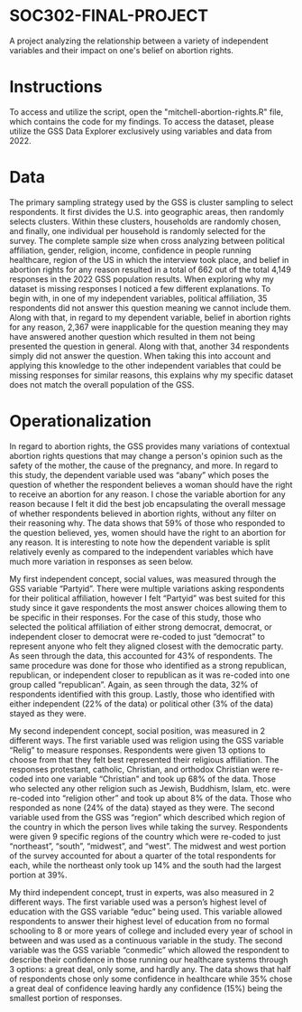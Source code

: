# SOC302-FINAL-PROJECT
A project analyzing the relationship between a variety of independent variables and their impact on one's belief on abortion rights. 

# Instructions
To access and utilize the script, open the "mitchell-abortion-rights.R" file, which contains the code for my findings. To access the dataset, please utilize the GSS Data Explorer exclusively using variables and data from 2022.

# Data
The primary sampling strategy used by the GSS is cluster sampling to select respondents. It first divides the U.S. into geographic areas, then randomly selects clusters. Within these clusters, households are randomly chosen, and finally, one individual per household is randomly selected for the survey. The complete sample size when cross analyzing between political affiliation, gender, religion, income, confidence in people running healthcare, region of the US in which the interview took place, and belief in abortion rights for any reason resulted in a total of 662 out of the total 4,149 responses in the 2022 GSS population results. When exploring why my dataset is missing responses I noticed a few different explanations. To begin with, in one of my independent variables, political affiliation, 35 respondents did not answer this question meaning we cannot include them. Along with that, in regard to my dependent variable, belief in abortion rights for any reason, 2,367 were inapplicable for the question meaning they may have answered another question which resulted in them not being presented the question in general. Along with that, another 34 respondents simply did not answer the question. When taking this into account and applying this knowledge to the other independent variables that could be missing responses for similar reasons, this explains why my specific dataset does not match the overall population of the GSS.  

# Operationalization
In regard to abortion rights, the GSS provides many variations of contextual abortion rights questions that may change a person's opinion such as the safety of the mother, the cause of the pregnancy, and more. In regard to this study, the dependent variable used was “abany” which poses the question of whether the respondent believes a woman should have the right to receive an abortion for any reason. I chose the variable abortion for any reason because I felt it did the best job encapsulating the overall message of whether respondents believed in abortion rights, without any filter on their reasoning why. The data shows that 59% of those who responded to the question believed, yes, women should have the right to an abortion for any reason. It is interesting to note how the dependent variable is split relatively evenly as compared to the independent variables which have much more variation in responses as seen below.  

My first independent concept, social values, was measured through the GSS variable “Partyid”. There were multiple variations asking respondents for their political affiliation, however I felt “Partyid” was best suited for this study since it gave respondents the most answer choices allowing them to be specific in their responses. For the case of this study, those who selected the political affiliation of either strong democrat, democrat, or independent closer to democrat were re-coded to just “democrat” to represent anyone who felt they aligned closest with the democratic party. As seen through the data, this accounted for 43% of respondents. The same procedure was done for those who identified as a strong republican, republican, or independent closer to republican as it was re-coded into one group called “republican”. Again, as seen through the data, 32% of respondents identified with this group. Lastly, those who identified with either independent (22% of the data) or political other (3% of the data) stayed as they were.  

My second independent concept, social position, was measured in 2 different ways. The first variable used was religion using the GSS variable “Relig” to measure responses. Respondents were given 13 options to choose from that they felt best represented their religious affiliation. The responses protestant, catholic, Christian, and orthodox Christian were re-coded into one variable “Christian" and took up 68% of the data. Those who selected any other religion such as Jewish, Buddhism, Islam, etc. were re-coded into “religion other” and took up about 8% of the data. Those who responded as none (24% of the data) stayed as they were. The second variable used from the GSS was “region” which described which region of the country in which the person lives while taking the survey. Respondents were given 9 specific regions of the country which were re-coded to just “northeast”, “south”, “midwest”, and “west”. The midwest and west portion of the survey accounted for about a quarter of the total respondents for each, while the northeast only took up 14% and the south had the largest portion at 39%.  

My third independent concept, trust in experts, was also measured in 2 different ways. The first variable used was a person’s highest level of education with the GSS variable “educ” being used. This variable allowed respondents to answer their highest level of education from no formal schooling to 8 or more years of college and included every year of school in between and was used as a continuous variable in the study. The second variable was the GSS variable “conmedic” which allowed the respondent to describe their confidence in those running our healthcare systems through 3 options: a great deal, only some, and hardly any. The data shows that half of respondents chose only some confidence in healthcare while 35% chose a great deal of confidence leaving hardly any confidence (15%) being the smallest portion of responses.  
